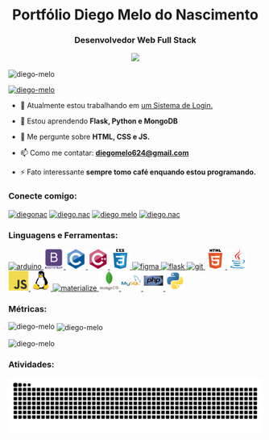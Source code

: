 <h1 align="center">Portfólio Diego Melo do Nascimento</h1>
<h3 align="center">Desenvolvedor Web Full Stack</h3>
<p align="center">
<img src="https://i.ibb.co/Xk4yL6K/My-Octo-Cat.png" height="300px">
</p>
<p align="left"> <img src="https://komarev.com/ghpvc/?username=diego-melo&label=Profile%20views&color=0e75b6&style=flat" alt="diego-melo" /> </p>

<p align="left"> <a href="https://github.com/ryo-ma/github-profile-trophy"><img src="https://github-profile-trophy.vercel.app/?username=diego-melo" alt="diego-melo" /></a> </p>

- 🔭 Atualmente estou trabalhando em [um Sistema de Login.](https://github.com/Diego-Melo/login-system)

- 🌱 Estou aprendendo **Flask, Python e MongoDB**

- 💬 Me pergunte sobre **HTML, CSS e JS.**

- 📫 Como me contatar: **diegomelo624@gmail.com**

- ⚡ Fato interessante **sempre tomo café enquando estou programando.**

<h3 align="left">Conecte comigo:</h3>
<p align="left">
<a href="https://linkedin.com/in/diegonac" target="blank"><img align="center" src="https://raw.githubusercontent.com/rahuldkjain/github-profile-readme-generator/master/src/images/icons/Social/linked-in-alt.svg" alt="diegonac" height="30" width="40" /></a>
<a href="https://instagram.com/diego.nac" target="blank"><img align="center" src="https://raw.githubusercontent.com/rahuldkjain/github-profile-readme-generator/master/src/images/icons/Social/instagram.svg" alt="diego.nac" height="30" width="40" /></a>
<a href="https://www.youtube.com/channel/UClCXnan7t8hpjAHp7v9HBCA" target="blank"><img align="center" src="https://raw.githubusercontent.com/rahuldkjain/github-profile-readme-generator/master/src/images/icons/Social/youtube.svg" alt="diego melo" height="30" width="40" /></a>
<a href="https://discord.gg/diego.nac" target="blank"><img align="center" src="https://raw.githubusercontent.com/rahuldkjain/github-profile-readme-generator/master/src/images/icons/Social/discord.svg" alt="diego.nac" height="30" width="40" /></a>
</p>

<h3 align="left">Linguagens e Ferramentas:</h3>
<p align="left"> <a href="https://www.arduino.cc/" target="_blank" rel="noreferrer"> <img src="https://cdn.worldvectorlogo.com/logos/arduino-1.svg" alt="arduino" width="40" height="40"/> </a> <a href="https://getbootstrap.com" target="_blank" rel="noreferrer"> <img src="https://raw.githubusercontent.com/devicons/devicon/master/icons/bootstrap/bootstrap-plain-wordmark.svg" alt="bootstrap" width="40" height="40"/> </a> <a href="https://www.cprogramming.com/" target="_blank" rel="noreferrer"> <img src="https://raw.githubusercontent.com/devicons/devicon/master/icons/c/c-original.svg" alt="c" width="40" height="40"/> </a> <a href="https://www.w3schools.com/cpp/" target="_blank" rel="noreferrer"> <img src="https://raw.githubusercontent.com/devicons/devicon/master/icons/cplusplus/cplusplus-original.svg" alt="cplusplus" width="40" height="40"/> </a> <a href="https://www.w3schools.com/css/" target="_blank" rel="noreferrer"> <img src="https://raw.githubusercontent.com/devicons/devicon/master/icons/css3/css3-original-wordmark.svg" alt="css3" width="40" height="40"/> </a> <a href="https://www.figma.com/" target="_blank" rel="noreferrer"> <img src="https://www.vectorlogo.zone/logos/figma/figma-icon.svg" alt="figma" width="40" height="40"/> </a> <a href="https://flask.palletsprojects.com/" target="_blank" rel="noreferrer"> <img src="https://www.vectorlogo.zone/logos/pocoo_flask/pocoo_flask-icon.svg" alt="flask" width="40" height="40"/> </a> <a href="https://git-scm.com/" target="_blank" rel="noreferrer"> <img src="https://www.vectorlogo.zone/logos/git-scm/git-scm-icon.svg" alt="git" width="40" height="40"/> </a> <a href="https://www.w3.org/html/" target="_blank" rel="noreferrer"> <img src="https://raw.githubusercontent.com/devicons/devicon/master/icons/html5/html5-original-wordmark.svg" alt="html5" width="40" height="40"/> </a> <a href="https://www.java.com" target="_blank" rel="noreferrer"> <img src="https://raw.githubusercontent.com/devicons/devicon/master/icons/java/java-original.svg" alt="java" width="40" height="40"/> </a> <a href="https://developer.mozilla.org/en-US/docs/Web/JavaScript" target="_blank" rel="noreferrer"> <img src="https://raw.githubusercontent.com/devicons/devicon/master/icons/javascript/javascript-original.svg" alt="javascript" width="40" height="40"/> </a> <a href="https://www.linux.org/" target="_blank" rel="noreferrer"> <img src="https://raw.githubusercontent.com/devicons/devicon/master/icons/linux/linux-original.svg" alt="linux" width="40" height="40"/> </a> <a href="https://materializecss.com/" target="_blank" rel="noreferrer"> <img src="https://raw.githubusercontent.com/prplx/svg-logos/5585531d45d294869c4eaab4d7cf2e9c167710a9/svg/materialize.svg" alt="materialize" width="40" height="40"/> </a> <a href="https://www.mongodb.com/" target="_blank" rel="noreferrer"> <img src="https://raw.githubusercontent.com/devicons/devicon/master/icons/mongodb/mongodb-original-wordmark.svg" alt="mongodb" width="40" height="40"/> </a> <a href="https://www.mysql.com/" target="_blank" rel="noreferrer"> <img src="https://raw.githubusercontent.com/devicons/devicon/master/icons/mysql/mysql-original-wordmark.svg" alt="mysql" width="40" height="40"/> </a> <a href="https://www.php.net" target="_blank" rel="noreferrer"> <img src="https://raw.githubusercontent.com/devicons/devicon/master/icons/php/php-original.svg" alt="php" width="40" height="40"/> </a> <a href="https://www.python.org" target="_blank" rel="noreferrer"> <img src="https://raw.githubusercontent.com/devicons/devicon/master/icons/python/python-original.svg" alt="python" width="40" height="40"/> </a> </p>

<h3 align="left">Métricas:</h3>

<p><img align="left" src="https://github-readme-stats.vercel.app/api/top-langs?username=diego-melo&show_icons=true&theme=dark&locale=en&layout=compact" alt="diego-melo" /></p>

<p>&nbsp;<img align="center" src="https://github-readme-stats.vercel.app/api?username=diego-melo&show_icons=true&theme=dark&locale=en" alt="diego-melo" /></p>

<p><img align="center" src="https://github-readme-streak-stats.herokuapp.com/?user=diego-melo&theme=dark" alt="diego-melo" /></p>


<h3 align="left">Atividades:</h3>

![Snake animation](https://github.com/Diego-Melo/Diego-Melo/blob/output/github-contribution-grid-snake.svg)
